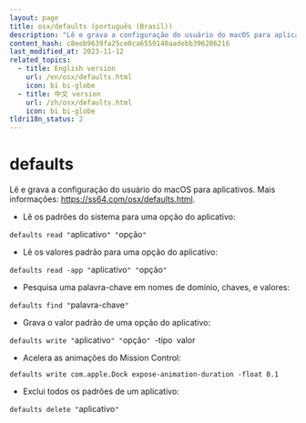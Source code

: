 ```yaml
---
layout: page
title: osx/defaults (português (Brasil))
description: "Lê e grava a configuração do usuário do macOS para aplicativos."
content_hash: c8eeb9639fa25ce0ca6559140aadebb396286216
last_modified_at: 2023-11-12
related_topics:
  - title: English version
    url: /en/osx/defaults.html
    icon: bi bi-globe
  - title: 中文 version
    url: /zh/osx/defaults.html
    icon: bi bi-globe
tldri18n_status: 2
---
```

# defaults

Lê e grava a configuração do usuário do macOS para aplicativos.
Mais informações: <https://ss64.com/osx/defaults.html>.

- Lê os padrões do sistema para uma opção do aplicativo:

`defaults read "`<span class="tldr-var badge badge-pill bg-dark-lm bg-white-dm text-white-lm text-dark-dm font-weight-bold">aplicativo</span>`" "`<span class="tldr-var badge badge-pill bg-dark-lm bg-white-dm text-white-lm text-dark-dm font-weight-bold">opção</span>`"`

- Lê os valores padrão para uma opção do aplicativo:

`defaults read -app "`<span class="tldr-var badge badge-pill bg-dark-lm bg-white-dm text-white-lm text-dark-dm font-weight-bold">aplicativo</span>`" "`<span class="tldr-var badge badge-pill bg-dark-lm bg-white-dm text-white-lm text-dark-dm font-weight-bold">opção</span>`"`

- Pesquisa uma palavra-chave em nomes de domínio, chaves, e valores:

`defaults find "`<span class="tldr-var badge badge-pill bg-dark-lm bg-white-dm text-white-lm text-dark-dm font-weight-bold">palavra-chave</span>`"`

- Grava o valor padrão de uma opção do aplicativo:

`defaults write "`<span class="tldr-var badge badge-pill bg-dark-lm bg-white-dm text-white-lm text-dark-dm font-weight-bold">aplicativo</span>`" "`<span class="tldr-var badge badge-pill bg-dark-lm bg-white-dm text-white-lm text-dark-dm font-weight-bold">opção</span>`" `<span class="tldr-var badge badge-pill bg-dark-lm bg-white-dm text-white-lm text-dark-dm font-weight-bold">-tipo</span>` `<span class="tldr-var badge badge-pill bg-dark-lm bg-white-dm text-white-lm text-dark-dm font-weight-bold">valor</span>

- Acelera as animações do Mission Control:

`defaults write com.apple.Dock expose-animation-duration -float 0.1`

- Exclui todos os padrões de um aplicativo:

`defaults delete "`<span class="tldr-var badge badge-pill bg-dark-lm bg-white-dm text-white-lm text-dark-dm font-weight-bold">aplicativo</span>`"`

